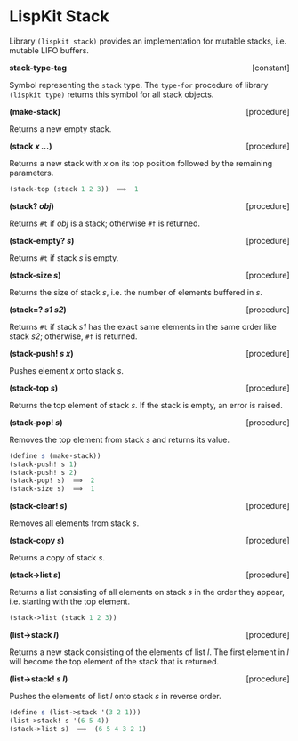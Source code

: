 # LispKit Stack

Library `(lispkit stack)` provides an implementation for mutable stacks, i.e. mutable LIFO buffers.

**stack-type-tag** <span style="float:right;text-align:rigth;">[constant]</span>  

Symbol representing the `stack` type. The `type-for` procedure of library `(lispkit type)` returns this symbol for all stack objects.

**(make-stack)** <span style="float:right;text-align:rigth;">[procedure]</span>   

Returns a new empty stack.

**(stack _x ..._)** <span style="float:right;text-align:rigth;">[procedure]</span>   

Returns a new stack with _x_ on its top position followed by the remaining parameters.

```scheme
(stack-top (stack 1 2 3))  ⟹  1 
```

**(stack? _obj_)** <span style="float:right;text-align:rigth;">[procedure]</span>   

Returns `#t` if _obj_ is a stack; otherwise `#f` is returned.

**(stack-empty? _s_)** <span style="float:right;text-align:rigth;">[procedure]</span>   

Returns `#t` if stack _s_ is empty.

**(stack-size _s_)** <span style="float:right;text-align:rigth;">[procedure]</span>   

Returns the size of stack _s_, i.e. the number of elements buffered in _s_.

**(stack=? _s1 s2_)** <span style="float:right;text-align:rigth;">[procedure]</span>   

Returns `#t` if stack _s1_ has the exact same elements in the same order like stack _s2_; otherwise, `#f` is returned.

**(stack-push! _s x_)** <span style="float:right;text-align:rigth;">[procedure]</span>   

Pushes element _x_ onto stack _s_.

**(stack-top _s_)** <span style="float:right;text-align:rigth;">[procedure]</span>   
  
Returns the top element of stack _s_. If the stack is empty, an error is raised.

**(stack-pop! _s_)** <span style="float:right;text-align:rigth;">[procedure]</span>   

Removes the top element from stack _s_ and returns its value.

```scheme
(define s (make-stack))
(stack-push! s 1)
(stack-push! s 2)
(stack-pop! s)  ⟹  2
(stack-size s)  ⟹  1
```

**(stack-clear! _s_)** <span style="float:right;text-align:rigth;">[procedure]</span>   

Removes all elements from stack _s_.

**(stack-copy _s_)** <span style="float:right;text-align:rigth;">[procedure]</span>   

Returns a copy of stack _s_.

**(stack-\>list _s_)** <span style="float:right;text-align:rigth;">[procedure]</span>   

Returns a list consisting of all elements on stack _s_ in the order they appear, i.e. starting with the top element.

```scheme
(stack->list (stack 1 2 3))
```

**(list-\>stack _l_)** <span style="float:right;text-align:rigth;">[procedure]</span>   

Returns a new stack consisting of the elements of list _l_. The first element in _l_ will become the top element of the stack that is returned.

**(list-\>stack! _s l_)** <span style="float:right;text-align:rigth;">[procedure]</span>   

Pushes the elements of list _l_ onto stack _s_ in reverse order.

```scheme
(define s (list->stack '(3 2 1)))
(list->stack! s '(6 5 4))
(stack->list s)  ⟹  (6 5 4 3 2 1)
```
